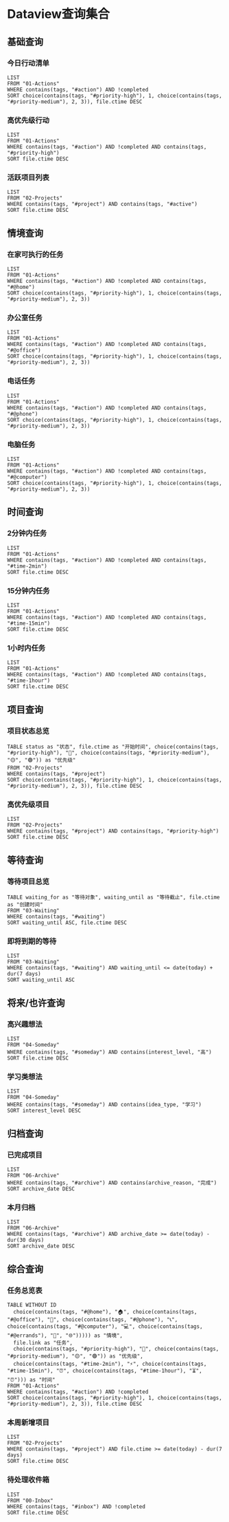 # Dataview查询集合

## 基础查询

### 今日行动清单
```dataview
LIST
FROM "01-Actions"
WHERE contains(tags, "#action") AND !completed
SORT choice(contains(tags, "#priority-high"), 1, choice(contains(tags, "#priority-medium"), 2, 3)), file.ctime DESC
```

### 高优先级行动
```dataview
LIST
FROM "01-Actions"
WHERE contains(tags, "#action") AND !completed AND contains(tags, "#priority-high")
SORT file.ctime DESC
```

### 活跃项目列表
```dataview
LIST
FROM "02-Projects"
WHERE contains(tags, "#project") AND contains(tags, "#active")
SORT file.ctime DESC
```

## 情境查询

### 在家可执行的任务
```dataview
LIST
FROM "01-Actions"
WHERE contains(tags, "#action") AND !completed AND contains(tags, "#@home")
SORT choice(contains(tags, "#priority-high"), 1, choice(contains(tags, "#priority-medium"), 2, 3))
```

### 办公室任务
```dataview
LIST
FROM "01-Actions"
WHERE contains(tags, "#action") AND !completed AND contains(tags, "#@office")
SORT choice(contains(tags, "#priority-high"), 1, choice(contains(tags, "#priority-medium"), 2, 3))
```

### 电话任务
```dataview
LIST
FROM "01-Actions"
WHERE contains(tags, "#action") AND !completed AND contains(tags, "#@phone")
SORT choice(contains(tags, "#priority-high"), 1, choice(contains(tags, "#priority-medium"), 2, 3))
```

### 电脑任务
```dataview
LIST
FROM "01-Actions"
WHERE contains(tags, "#action") AND !completed AND contains(tags, "#@computer")
SORT choice(contains(tags, "#priority-high"), 1, choice(contains(tags, "#priority-medium"), 2, 3))
```

## 时间查询

### 2分钟内任务
```dataview
LIST
FROM "01-Actions"
WHERE contains(tags, "#action") AND !completed AND contains(tags, "#time-2min")
SORT file.ctime DESC
```

### 15分钟内任务
```dataview
LIST
FROM "01-Actions"
WHERE contains(tags, "#action") AND !completed AND contains(tags, "#time-15min")
SORT file.ctime DESC
```

### 1小时内任务
```dataview
LIST
FROM "01-Actions"
WHERE contains(tags, "#action") AND !completed AND contains(tags, "#time-1hour")
SORT file.ctime DESC
```

## 项目查询

### 项目状态总览
```dataview
TABLE status as "状态", file.ctime as "开始时间", choice(contains(tags, "#priority-high"), "🔴", choice(contains(tags, "#priority-medium"), "🟡", "🟢")) as "优先级"
FROM "02-Projects"
WHERE contains(tags, "#project")
SORT choice(contains(tags, "#priority-high"), 1, choice(contains(tags, "#priority-medium"), 2, 3)), file.ctime DESC
```

### 高优先级项目
```dataview
LIST
FROM "02-Projects"
WHERE contains(tags, "#project") AND contains(tags, "#priority-high")
SORT file.ctime DESC
```

## 等待查询

### 等待项目总览
```dataview
TABLE waiting_for as "等待对象", waiting_until as "等待截止", file.ctime as "创建时间"
FROM "03-Waiting"
WHERE contains(tags, "#waiting")
SORT waiting_until ASC, file.ctime DESC
```

### 即将到期的等待
```dataview
LIST
FROM "03-Waiting"
WHERE contains(tags, "#waiting") AND waiting_until <= date(today) + dur(7 days)
SORT waiting_until ASC
```

## 将来/也许查询

### 高兴趣想法
```dataview
LIST
FROM "04-Someday"
WHERE contains(tags, "#someday") AND contains(interest_level, "高")
SORT file.ctime DESC
```

### 学习类想法
```dataview
LIST
FROM "04-Someday"
WHERE contains(tags, "#someday") AND contains(idea_type, "学习")
SORT interest_level DESC
```

## 归档查询

### 已完成项目
```dataview
LIST
FROM "06-Archive"
WHERE contains(tags, "#archive") AND contains(archive_reason, "完成")
SORT archive_date DESC
```

### 本月归档
```dataview
LIST
FROM "06-Archive"
WHERE contains(tags, "#archive") AND archive_date >= date(today) - dur(30 days)
SORT archive_date DESC
```

## 综合查询

### 任务总览表
```dataview
TABLE WITHOUT ID
  choice(contains(tags, "#@home"), "🏠", choice(contains(tags, "#@office"), "🏢", choice(contains(tags, "#@phone"), "📞", choice(contains(tags, "#@computer"), "💻", choice(contains(tags, "#@errands"), "🚶", "🌐"))))) as "情境",
  file.link as "任务",
  choice(contains(tags, "#priority-high"), "🔴", choice(contains(tags, "#priority-medium"), "🟡", "🟢")) as "优先级",
  choice(contains(tags, "#time-2min"), "⚡", choice(contains(tags, "#time-15min"), "⏰", choice(contains(tags, "#time-1hour"), "⏳", "⏰"))) as "时间"
FROM "01-Actions"
WHERE contains(tags, "#action") AND !completed
SORT choice(contains(tags, "#priority-high"), 1, choice(contains(tags, "#priority-medium"), 2, 3)), file.ctime DESC
```

### 本周新增项目
```dataview
LIST
FROM "02-Projects"
WHERE contains(tags, "#project") AND file.ctime >= date(today) - dur(7 days)
SORT file.ctime DESC
```

### 待处理收件箱
```dataview
LIST
FROM "00-Inbox"
WHERE contains(tags, "#inbox") AND !completed
SORT file.ctime DESC
```
